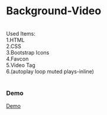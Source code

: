 # Background-Video
<br>
Used Items: <br>
1.HTML <br>
2.CSS <br>
3.Bootstrap Icons <br>
4.Favcon <br>
5.Video Tag <br>
6.(autoplay loop muted plays-inline)
<br>
<br>
<h3> Demo </h3>

[Demo](https://atanu16.github.io/Background-Video/)

